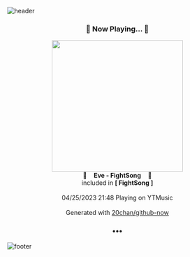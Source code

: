![header](https://capsule-render.vercel.app/api?type=wave&height=170&section=header&fontColor=090707&fontAlignX=45&fontAlignY=65&fontSize=100)

<h3 align="center">🎵 Now Playing... 🎵</h3>
<p align="center">
  <a href="https://music.youtube.com/watch?v=0GEm67c9WUg">
    <img width="300" src="https://lh3.googleusercontent.com/28VjulbxCOrev2IHBJ_0m5xgmrGZ4vyY7TUhj7n3RMhXWUpNcG1yu43UM2yEwE0rMEf8PaX_WyCaTR12">
  </a>
  <br>
  🎵&nbsp&nbsp&nbsp <b>Eve - FightSong</b> &nbsp&nbsp&nbsp🎵
  <br>
  included in <b>[ FightSong ]</b>
  
  <br />
  <br />
  04/25/2023 21:48 Playing on YTMusic
  <br />
  <br />
  Generated with <a href="https://github.com/20chan/github-now">20chan/github-now</a>
</p>

<h3 align="center">•••</h3>

![footer](https://capsule-render.vercel.app/api?type=wave&height=150&section=footer)
